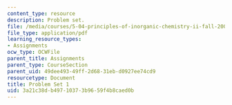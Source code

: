 ```yaml
---
content_type: resource
description: Problem set.
file: /media/courses/5-04-principles-of-inorganic-chemistry-ii-fall-2008/3a21c38db49710373b9659f4b8caed0b_5_04_f08_ps1.pdf
file_type: application/pdf
learning_resource_types:
- Assignments
ocw_type: OCWFile
parent_title: Assignments
parent_type: CourseSection
parent_uid: 49dee493-49ff-2d68-31eb-d0927ee74cd9
resourcetype: Document
title: Problem Set 1
uid: 3a21c38d-b497-1037-3b96-59f4b8caed0b
---
```


